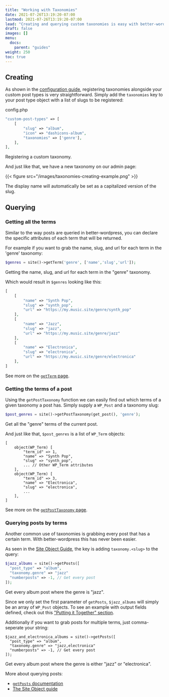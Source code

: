 ```yaml
---
title: "Working with Taxonomies"
date: 2021-07-26T13:19:20-07:00
lastmod: 2021-07-26T13:19:20-07:00
lead: "Creating and querying custom taxonomies is easy with better-wordpress."
draft: false
images: []
menu:
  docs:
    parent: "guides"
weight: 250
toc: true
---
```


## Creating

As shown in the [configuration guide](../configuration#custom-post-types), registering taxonomies alongside your custom post types is very straightforward. Simply add the `taxonomies` key to your post type object with a list of slugs to be registered:

<div class="code-heading">config.php</div>

```php
"custom-post-types" => [
    [
        "slug" => "album",
        "icon" => "dashicons-album",
        "taxonomies" => ['genre'],
    ],
],
```

<div class="code-caption">Registering a custom taxonomy.</div>

And just like that, we have a new taxonomy on our admin page:

{{< figure src="/images/taxonomies-creating-example.png" >}}

The display name will automatically be set as a capitalized version of the slug.

## Querying

### Getting all the terms

Similar to the way posts are queried in better-wordpress, you can declare the specific attributes of each term that will be returned.

For example if you want to grab the name, slug, and url for each term in the 'genre' taxonomy:

```php
$genres = site()->getTerm('genre', ['name','slug','url']);
```

<div class="code-caption">Getting the name, slug, and url for each term in the "genre" taxonomy.</div>

Which would result in `$genres` looking like this:

```php
[
    [
        "name" => "Synth Pop",
        "slug" => "synth_pop",
        "url" => "https://my.music.site/genre/synth_pop"
    ],
    [
        "name" => "Jazz",
        "slug" => "jazz",
        "url" => "https://my.music.site/genre/jazz"
    ],
    [
        "name" => "Electronica",
        "slug" => "electronica",
        "url" => "https://my.music.site/genre/electronica"
    ],   
]
```

See more on the [`getTerm` page](../../reference/getterm).

### Getting the terms of a post

Using the `getPostTaxonomy` function we can easily find out which terms of a given taxonomy a post has. Simply supply a `WP_Post` and a taxonomy slug:

```php
$post_genres = site()->getPostTaxonomy(get_post(), 'genre');
```

<div class="code-caption">Get all the "genre" terms of the current post.</div>

And just like that, `$post_genres` is a list of `WP_Term` objects:

```
[
    object(WP_Term) [
        "term_id" => 1,
        "name" => "Synth Pop",
        "slug" => "synth_pop",
        ... // Other WP_Term attributes
    ],
    object(WP_Term) [
        "term_id" => 3,
        "name" => "Electronica",
        "slug" => "electronica",
        ...
    ],
]
```

See more on the [`getPostTaxonomy` page](../../reference/getposttaxonomy).

### Querying posts by terms

Another common use of taxonomies is grabbing every post that has a certain term. With better-wordpress this has never been easier.

As seen in the [Site Object Guide](../the-site-object#post-querying), the key is adding `taxonomy.<slug>` to the query:

```php
$jazz_albums = site()->getPosts([
  "post_type" => "album",
  "taxonomy.genre" => "jazz"
  "numberposts" => -1, // Get every post
]);
```

<div class="code-caption">Get every album post where the genre is "jazz".</div>

Since we only set the first parameter of `getPosts`, `$jazz_albums` will simply be an array of `WP_Post` objects. To see an example with output fields defined, check out this ["Putting it Together" section](../the-site-object#putting-it-together).

Additionally if you want to grab posts for multiple terms, just comma-seperate your string:

```
$jazz_and_electronica_albums = site()->getPosts([
  "post_type" => "album",
  "taxonomy.genre" => "jazz,electronica"
  "numberposts" => -1, // Get every post
]);
```
<div class="code-caption">Get every album post where the genre is either "jazz" or "electronica".</div>

More about querying posts:
- [`getPosts` documentation](../../reference/getposts)
- [The Site Object guide](../guides/the-site-object)